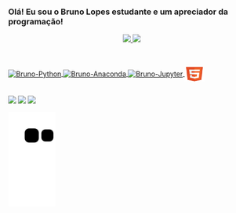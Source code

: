 ### Olá! Eu sou o Bruno Lopes estudante e um apreciador da programação!

<div align="center">
  <a href="https://github.com/BrunoLopes1">
  <img height="180em" src="https://github-readme-stats.vercel.app/api?username=BrunoLopes1&show_icons=true&theme=tokyonight&include_all_commits=true&count_private=true"/>
  <img height="180em" src="https://github-readme-stats.vercel.app/api/top-langs/?username=BrunoLopes1&layout=compact&langs_count=7&theme=tokyonight"/>
</div>

##
  
<div style="display: inline_block"><br>
  <img align="center" alt="Bruno-Python" height="30" width="40" src="https://cdn.jsdelivr.net/gh/devicons/devicon/icons/python/python-original.svg" />
  <img align="center" alt="Bruno-Anaconda" height="30" width="40" src="https://cdn.jsdelivr.net/gh/devicons/devicon/icons/anaconda/anaconda-original.svg" />
  <img align="center" alt="Bruno-Jupyter" height="30" widht="40" src="https://cdn.jsdelivr.net/gh/devicons/devicon/icons/jupyter/jupyter-original.svg" />
  <img align="center" alt="Bruno-HTML" height="30" width="40" src="https://raw.githubusercontent.com/devicons/devicon/master/icons/html5/html5-original.svg" />
          
</div>

##


<div> 
  <a href="https://instagram.com/brunlopes01" target="_blank"><img src="https://img.shields.io/badge/-Instagram-%23E4405F?style=for-the-badge&logo=instagram&logoColor=white" target="_blank"></a>
  <a href = "brunolops11@gmail.com"><img src="https://img.shields.io/badge/-Gmail-%23333?style=for-the-badge&logo=gmail&logoColor=white" target="_blank"></a>
  <a href="https://www.linkedin.com/in/rafaella-ballerini-45875016a" target="_blank"><img src="https://img.shields.io/badge/-LinkedIn-%230077B5?style=for-the-badge&logo=linkedin&logoColor=white" target="_blank"></a> 
 
![Snake animation](https://github.com/BrunoLopes1/BrunoLopes1/blob/output/github-contribution-grid-snake.svg)
 
</div>
